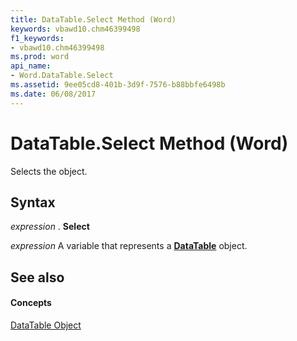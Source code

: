 ```yaml
---
title: DataTable.Select Method (Word)
keywords: vbawd10.chm46399498
f1_keywords:
- vbawd10.chm46399498
ms.prod: word
api_name:
- Word.DataTable.Select
ms.assetid: 9ee05cd8-401b-3d9f-7576-b88bbfe6498b
ms.date: 06/08/2017
---
```



# DataTable.Select Method (Word)

Selects the object.


## Syntax

 _expression_ . **Select**

 _expression_ A variable that represents a **[DataTable](Word.DataTable.md)** object.


## See also


#### Concepts


[DataTable Object](Word.DataTable.md)

